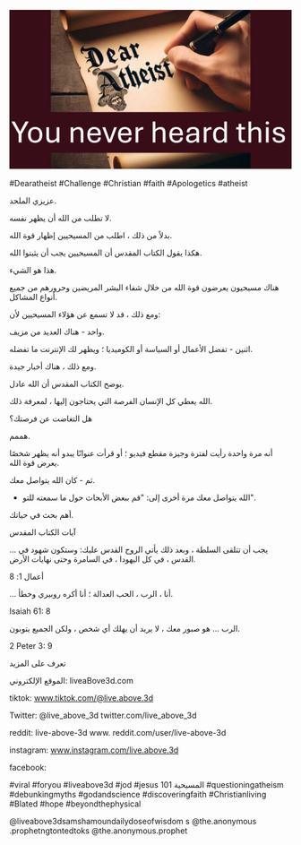 ![Video cover image](../cover.jpg "cover photo")

#Dearatheist #Challenge #Christian #faith #Apologetics #atheist

عزيزي الملحد.

لا تطلب من الله أن يظهر نفسه.

بدلاً من ذلك ، اطلب من المسيحيين إظهار قوة الله.

هكذا يقول الكتاب المقدس أن المسيحيين يجب أن يثبتوا الله.

هذا هو الشيء.

هناك مسيحيون يعرضون قوة الله من خلال شفاء البشر المريضين وحرورهم من جميع أنواع المشاكل.

ومع ذلك ، قد لا تسمع عن هؤلاء المسيحيين لأن:

واحد - هناك العديد من مزيف.

اثنين - تفضل الأعمال أو السياسة أو الكوميديا ​​؛ ويظهر لك الإنترنت ما تفضله.

ومع ذلك ، هناك أخبار جيدة.

يوضح الكتاب المقدس أن الله عادل.

الله يعطي كل الإنسان الفرصة التي يحتاجون إليها ، لمعرفة ذلك.

هل التغاضت عن فرصتك؟

هممم.

أنه مرة واحدة رأيت لفترة وجيزة مقطع فيديو ؛ أو قرأت عنوانًا يبدو أنه يظهر شخصًا يعرض قوة الله.

ثم - كان الله يتواصل معك.

- الله يتواصل معك مرة أخرى إلى: "قم ببعض الأبحاث حول ما سمعته للتو".

أهم بحث في حياتك.

آيات الكتاب المقدس

... يجب أن تتلقى السلطة ، وبعد ذلك يأتي الروح القدس عليك: وستكون شهود في القدس ، في كل اليهودا ، في السامرة وحتى نهايات الأرض.

أعمال 1: 8

... أنا ، الرب ، الحب العدالة ؛ أنا أكره روبيري وخطأ.

Isaiah 61: 8

الرب ... هو صبور معك ، لا يريد أن يهلك أي شخص ، ولكن الجميع يتوبون.

2 Peter 3: 9

تعرف على المزيد

الموقع الإلكتروني: liveaBove3d.com

tiktok: www.tiktok.com/@live.above.3d

Twitter: @live_above_3d twitter.com/live_above_3d

reddit: live-above-3d www. reddit.com/user/live-above-3d

instagram: www.instagram.com/live.above.3d

facebook: 

#viral #foryou #liveabove3d #jod #jesus المسيحية 101 #questioningatheism #debunkingmyths #godandscience #discoveringfaith #Christianliving #Blated #hope #beyondthephysical

@liveabove3dsamshamoundailydoseofwisdom s @the.anonymous .prophetngtontedtoks @the.anonymous.prophet